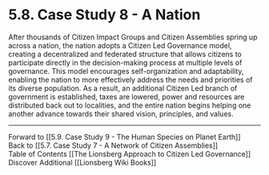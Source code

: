 # 5.8. Case Study 8 - A Nation

After thousands of Citizen Impact Groups and Citizen Assemblies spring up across a nation, the nation adopts a Citizen Led Governance model, creating a decentralized and federated structure that allows citizens to participate directly in the decision-making process at multiple levels of governance. This model encourages self-organization and adaptability, enabling the nation to more effectively address the needs and priorities of its diverse population. As a result, an additional Citizen Led branch of government is established, taxes are lowered, power and resources are distributed back out to localities, and the entire nation begins helping one another advance towards their shared vision, principles, and values. 

___

Forward to [[5.9. Case Study 9 - The Human Species on Planet Earth]]  
Back to [[5.7. Case Study 7 - A Network of Citizen Assemblies]]  
Table of Contents [[The Lionsberg Approach to Citizen Led Governance]]
Discover Additional [[Lionsberg Wiki Books]]  